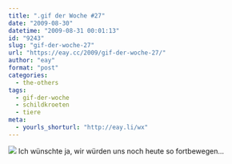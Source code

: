 ```yaml
---
title: ".gif der Woche #27"
date: "2009-08-30"
datetime: "2009-08-31 00:01:13"
id: "9243"
slug: "gif-der-woche-27"
url: "https://eay.cc/2009/gif-der-woche-27/"
author: "eay"
format: "post"
categories:
  - the-others
tags:
  - gif-der-woche
  - schildkroeten
  - tiere
meta:
  - yourls_shorturl: "http://eay.li/wx"
---
```


![](https://eay.cc/uploads/2009/turtleride.gif) Ich wünschte ja, wir würden uns noch heute so fortbewegen...
